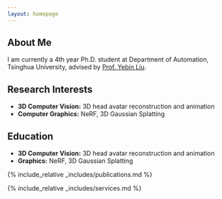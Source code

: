 ```yaml
---
layout: homepage
---
```


## About Me

I am currently a 4th year Ph.D. student at Department of Automation, Tsinghua University, advised by <a href="https://www.liuyebin.com/"><autocolor>Prof. Yebin Liu</a>. 

## Research Interests

- **3D Computer Vision:** 3D head avatar reconstruction and animation
- **Computer Graphics:** NeRF, 3D Gaussian Splatting

## Education

- **3D Computer Vision:** 3D head avatar reconstruction and animation
- **Graphics:** NeRF, 3D Gaussian Splatting


{% include_relative _includes/publications.md %}

{% include_relative _includes/services.md %}
